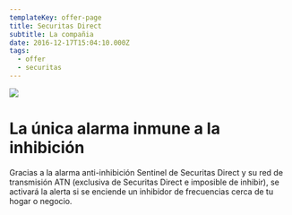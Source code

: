 ```yaml
---
templateKey: offer-page
title: Securitas Direct
subtitle: La compañia
date: 2016-12-17T15:04:10.000Z
tags:
  - offer
  - securitas
---
```


<img class="kit" src=/images/securitaskit.png />
<h1>La única alarma inmune a la inhibición</h1>
<p>Gracias a la alarma anti-inhibición Sentinel de Securitas Direct y su red de transmisión ATN (exclusiva de Securitas Direct e imposible de inhibir), se activará la alerta si se enciende un inhibidor de frecuencias cerca de tu hogar o negocio.</p>
